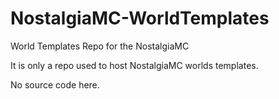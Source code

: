 # NostalgiaMC-WorldTemplates
World Templates Repo for the NostalgiaMC

It is only a repo used to host NostalgiaMC worlds templates.

No source code here.
